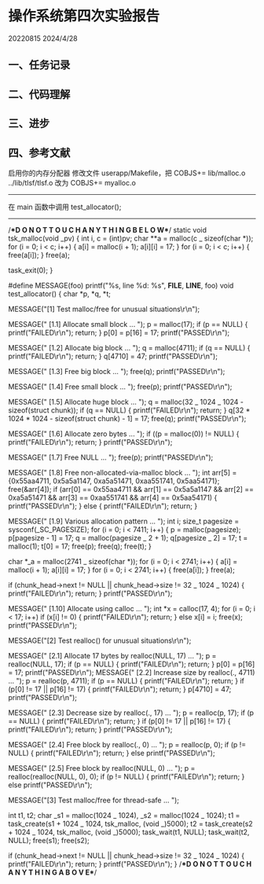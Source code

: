 # 操作系统第四次实验报告

20220815 2024/4/28

## 一、任务记录

## 二、代码理解

## 三、进步

## 四、参考文献

启用你的内存分配器
修改文件 userapp/Makefile，把
COBJS+= lib/malloc.o ../lib/tlsf/tlsf.o
改为
COBJS+= myalloc.o

---

在 main 函数中调用 test_allocator();

---

/******\*******D O N O T T O U C H A N Y T H I N G B E L O W******\*******/
static void tsk_malloc(void _pv)
{
int i, c = (int)pv;
char \*\*a = malloc(c _ sizeof(char \*));
for (i = 0; i < c; i++)
{
a[i] = malloc(i + 1);
a[i][i] = 17;
}
for (i = 0; i < c; i++)
{
free(a[i]);
}
free(a);

task_exit(0);
}

#define MESSAGE(foo) printf("%s, line %d: %s", **FILE**, **LINE**, foo)
void test_allocator()
{
char *p, *q, \*t;

MESSAGE("[1] Test malloc/free for unusual situations\r\n");

MESSAGE(" [1.1] Allocate small block ... ");
p = malloc(17);
if (p == NULL)
{
printf("FAILED\r\n");
return;
}
p[0] = p[16] = 17;
printf("PASSED\r\n");

MESSAGE(" [1.2] Allocate big block ... ");
q = malloc(4711);
if (q == NULL)
{
printf("FAILED\r\n");
return;
}
q[4710] = 47;
printf("PASSED\r\n");

MESSAGE(" [1.3] Free big block ... ");
free(q);
printf("PASSED\r\n");

MESSAGE(" [1.4] Free small block ... ");
free(p);
printf("PASSED\r\n");

MESSAGE(" [1.5] Allocate huge block ... ");
q = malloc(32 _ 1024 _ 1024 - sizeof(struct chunk));
if (q == NULL)
{
printf("FAILED\r\n");
return;
}
q[32 * 1024 * 1024 - sizeof(struct chunk) - 1] = 17;
free(q);
printf("PASSED\r\n");

MESSAGE(" [1.6] Allocate zero bytes ... ");
if ((p = malloc(0)) != NULL)
{
printf("FAILED\r\n");
return;
}
printf("PASSED\r\n");

MESSAGE(" [1.7] Free NULL ... ");
free(p);
printf("PASSED\r\n");

MESSAGE(" [1.8] Free non-allocated-via-malloc block ... ");
int arr[5] = {0x55aa4711, 0x5a5a1147, 0xa5a51471, 0xaa551741, 0x5aa54171};
free(&arr[4]);
if (arr[0] == 0x55aa4711 &&
arr[1] == 0x5a5a1147 &&
arr[2] == 0xa5a51471 &&
arr[3] == 0xaa551741 &&
arr[4] == 0x5aa54171)
{
printf("PASSED\r\n");
}
else
{
printf("FAILED\r\n");
return;
}

MESSAGE(" [1.9] Various allocation pattern ... ");
int i;
size_t pagesize = sysconf(\_SC_PAGESIZE);
for (i = 0; i < 7411; i++)
{
p = malloc(pagesize);
p[pagesize - 1] = 17;
q = malloc(pagesize _ 2 + 1);
q[pagesize _ 2] = 17;
t = malloc(1);
t[0] = 17;
free(p);
free(q);
free(t);
}

char \*_a = malloc(2741 _ sizeof(char \*));
for (i = 0; i < 2741; i++)
{
a[i] = malloc(i + 1);
a[i][i] = 17;
}
for (i = 0; i < 2741; i++)
{
free(a[i]);
}
free(a);

if (chunk_head->next != NULL || chunk_head->size != 32 _ 1024 _ 1024)
{
printf("FAILED\r\n");
return;
}
printf("PASSED\r\n");

MESSAGE(" [1.10] Allocate using calloc ... ");
int \*x = calloc(17, 4);
for (i = 0; i < 17; i++)
if (x[i] != 0)
{
printf("FAILED\r\n");
return;
}
else
x[i] = i;
free(x);
printf("PASSED\r\n");

MESSAGE("[2] Test realloc() for unusual situations\r\n");

MESSAGE(" [2.1] Allocate 17 bytes by realloc(NULL, 17) ... ");
p = realloc(NULL, 17);
if (p == NULL)
{
printf("FAILED\r\n");
return;
}
p[0] = p[16] = 17;
printf("PASSED\r\n");
MESSAGE(" [2.2] Increase size by realloc(., 4711) ... ");
p = realloc(p, 4711);
if (p == NULL)
{
printf("FAILED\r\n");
return;
}
if (p[0] != 17 || p[16] != 17)
{
printf("FAILED\r\n");
return;
}
p[4710] = 47;
printf("PASSED\r\n");

MESSAGE(" [2.3] Decrease size by realloc(., 17) ... ");
p = realloc(p, 17);
if (p == NULL)
{
printf("FAILED\r\n");
return;
}
if (p[0] != 17 || p[16] != 17)
{
printf("FAILED\r\n");
return;
}
printf("PASSED\r\n");

MESSAGE(" [2.4] Free block by realloc(., 0) ... ");
p = realloc(p, 0);
if (p != NULL)
{
printf("FAILED\r\n");
return;
}
else
printf("PASSED\r\n");

MESSAGE(" [2.5] Free block by realloc(NULL, 0) ... ");
p = realloc(realloc(NULL, 0), 0);
if (p != NULL)
{
printf("FAILED\r\n");
return;
}
else
printf("PASSED\r\n");

MESSAGE("[3] Test malloc/free for thread-safe ... ");

int t1, t2;
char _s1 = malloc(1024 _ 1024),
_s2 = malloc(1024 _ 1024);
t1 = task_create(s1 + 1024 _ 1024, tsk_malloc, (void _)5000);
t2 = task_create(s2 + 1024 _ 1024, tsk_malloc, (void _)5000);
task_wait(t1, NULL);
task_wait(t2, NULL);
free(s1);
free(s2);

if (chunk_head->next != NULL || chunk_head->size != 32 _ 1024 _ 1024)
{
printf("FAILED\r\n");
return;
}
printf("PASSED\r\n");
}
/******\*******D O N O T T O U C H A N Y T H I N G A B O V E******\*******/
